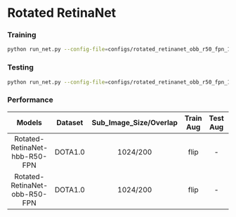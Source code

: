 # Rotated RetinaNet

### Training
```sh
python run_net.py --config-file=configs/rotated_retinanet_obb_r50_fpn_1x_dota.py --task=train
```
### Testing
```sh
python run_net.py --config-file=configs/rotated_retinanet_obb_r50_fpn_1x_dota.py --task=test
```
### Performance
|    Models     | Dataset| Sub_Image_Size/Overlap |Train Aug | Test Aug | Optim | Lr schd | mAP    | Paper | Config     | Download   |
| :-----------: | :-----: |:-----:|:-----:| :-----: | :-----:| :-----:| :----: |:--------:|:--------: | :--------: |
| Rotated-RetinaNet-hbb-R50-FPN | DOTA1.0|1024/200| flip|-|  SGD   |   1x    | 68.02   | [arxiv](https://arxiv.org/abs/1908.05612)| [config](configs/rotated_retinanet_hbb_r50_fpn_1x_dota.py) | [model]() |
| Rotated-RetinaNet-obb-R50-FPN | DOTA1.0| 1024/200| flip|-|  SGD   |   1x    | 68.07   | [arxiv](https://arxiv.org/abs/1908.05612)| [config](configs/rotated_retinanet_obb_r50_fpn_1x_dota.py) | [model]() |
